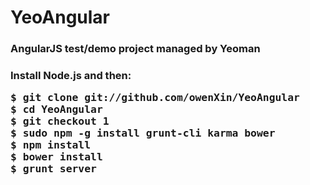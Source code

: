 YeoAngular
==========
<h3>
AngularJS test/demo project managed by Yeoman
<h3>

<p>Install Node.js and then:</p>

<div class="highlight highlight-sh">
<pre>
<span class="nv">$ </span>git clone git://github.com/owenXin/YeoAngular
<span class="nv">$ </span><span class="nb">cd </span>YeoAngular
<span class="nv">$ </span><span class="nb">git checkout 1
<span class="nv">$ </span>sudo npm -g install grunt-cli karma bower
<span class="nv">$ </span>npm install
<span class="nv">$ </span>bower install
<span class="nv">$ </span>grunt server
</pre>
</div>
